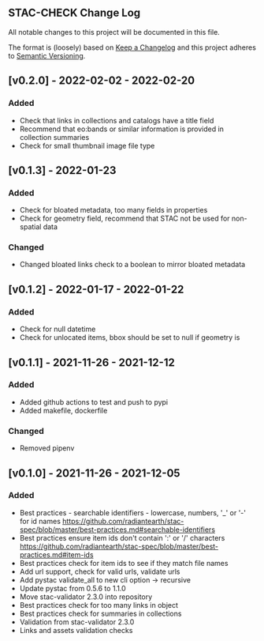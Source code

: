## STAC-CHECK Change Log

All notable changes to this project will be documented in this file.

The format is (loosely) based on [Keep a Changelog](http://keepachangelog.com/) and this project adheres to [Semantic Versioning](http://semver.org/).

## [v0.2.0] - 2022-02-02 - 2022-02-20
### Added
- Check that links in collections and catalogs have a title field
- Recommend that eo:bands or similar information is provided in collection summaries
- Check for small thumbnail image file type

## [v0.1.3] - 2022-01-23
### Added
- Check for bloated metadata, too many fields in properties
- Check for geometry field, recommend that STAC not be used for non-spatial data

### Changed  
- Changed bloated links check to a boolean to mirror bloated metadata

## [v0.1.2] - 2022-01-17 - 2022-01-22
### Added
- Check for null datetime
- Check for unlocated items, bbox should be set to null if geometry is

## [v0.1.1] - 2021-11-26 - 2021-12-12
### Added  
- Added github actions to test and push to pypi
- Added makefile, dockerfile  

### Changed  
- Removed pipenv  

## [v0.1.0] - 2021-11-26 - 2021-12-05
### Added
- Best practices - searchable identifiers - lowercase, numbers, '_' or '-'
  for id names
  https://github.com/radiantearth/stac-spec/blob/master/best-practices.md#searchable-identifiers
- Best practices ensure item ids don't contain ':' or '/' characters  
  https://github.com/radiantearth/stac-spec/blob/master/best-practices.md#item-ids
- Best practices check for item ids to see if they match file names
- Add url support, check for valid urls, validate urls
- Add pystac validate_all to new cli option -> recursive
- Update pystac from 0.5.6 to 1.1.0
- Move stac-validator 2.3.0 into repository
- Best practices check for too many links in object
- Best practices check for summaries in collections
- Validation from stac-validator 2.3.0  
- Links and assets validation checks  